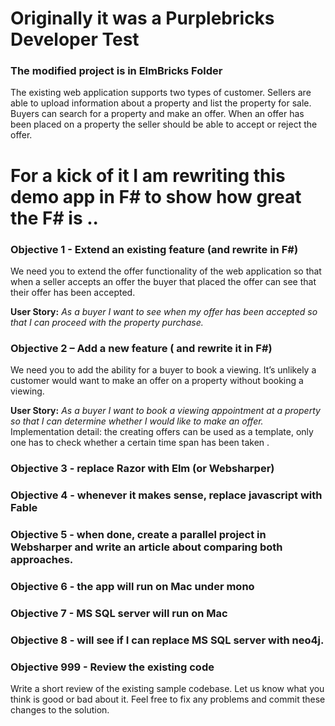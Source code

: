 # Originally it was a Purplebricks Developer Test

### The modified project is in ElmBricks Folder

The existing web application supports two types of customer. Sellers are able to upload information about a property and list the property for sale. Buyers can search for a property and make an offer. When an offer has been placed on a property the seller should be able to accept or reject the offer.

# For a kick of it I am rewriting this demo app in F# to show how great the F# is ..

### Objective 1 - Extend an existing feature (and rewrite in F#) 

We need you to extend the offer functionality of the web application so that when a seller accepts an offer the buyer that placed the offer can see that their offer has been accepted.

**User Story:** *As a buyer I want to see when my offer has been accepted so that I can proceed with the property purchase.*

### Objective 2 – Add a new feature ( and rewrite it in F#) 

We need you to add the ability for a buyer to book a viewing. It’s unlikely a customer would want to make an offer on a property without booking a viewing.

**User Story:** *As a buyer I want to book a viewing appointment at a property so that I can determine whether I would like to make an offer.* 
Implementation detail: the creating offers can be used as a template, only one has to check whether a certain time span has been taken . 

### Objective 3 - replace Razor with Elm (or Websharper) 

### Objective 4 - whenever it makes sense, replace javascript with Fable

### Objective 5 - when done, create a parallel project in Websharper and write an article about comparing both approaches.

### Objective 6 - the app will run on Mac under mono 

### Objective 7 - MS SQL server will run on Mac 

### Objective 8 - will see if I can replace MS SQL server with neo4j. 

### Objective 999 - Review the existing code

Write a short review of the existing sample codebase. Let us know what you think is good or bad about it. Feel free to fix any problems and commit these changes to the solution.


